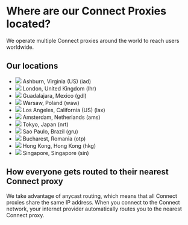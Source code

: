 # Where are our Connect Proxies located?

We operate multiple Connect proxies around the world to reach users worldwide.

## Our locations
- <img src="https://fly.io/phx/ui/images/iad.svg" class="inline-block align-middle mb-2 mr-1 w-5"/> Ashburn, Virginia (US) (iad)
- <img src="https://fly.io/phx/ui/images/lhr.svg" class="inline-block align-middle mb-2 mr-1 w-5"/> London, United Kingdom (lhr)
- <img src="https://fly.io/phx/ui/images/gdl.svg" class="inline-block align-middle mb-2 mr-1 w-5"/> Guadalajara, Mexico (gdl)
- <img src="https://fly.io/phx/ui/images/waw.svg" class="inline-block align-middle mb-2 mr-1 w-5"/> Warsaw, Poland (waw)
- <img src="https://fly.io/phx/ui/images/lax.svg" class="inline-block align-middle mb-2 mr-1 w-5"/> Los Angeles, California (US) (lax)
- <img src="https://fly.io/phx/ui/images/ams.svg" class="inline-block align-middle mb-2 mr-1 w-5"/> Amsterdam, Netherlands (ams)
- <img src="https://fly.io/phx/ui/images/nrt.svg" class="inline-block align-middle mb-2 mr-1 w-5"/> Tokyo, Japan (nrt)
- <img src="https://fly.io/phx/ui/images/gru.svg" class="inline-block align-middle mb-2 mr-1 w-5"/> Sao Paulo, Brazil (gru)
- <img src="https://fly.io/phx/ui/images/otp.svg" class="inline-block align-middle mb-2 mr-1 w-5"/> Bucharest, Romania (otp)
- <img src="https://fly.io/phx/ui/images/hkg.svg" class="inline-block align-middle mb-2 mr-1 w-5"/> Hong Kong, Hong Kong (hkg)
- <img src="https://fly.io/phx/ui/images/sin.svg" class="inline-block align-middle mb-2 mr-1 w-5"/> Singapore, Singapore (sin)

## How everyone gets routed to their nearest Connect proxy

We take advantage of anycast routing, which means that all Connect proxies share the same IP address. When you connect to the Connect network, your internet provider automatically routes you to the nearest Connect proxy.
